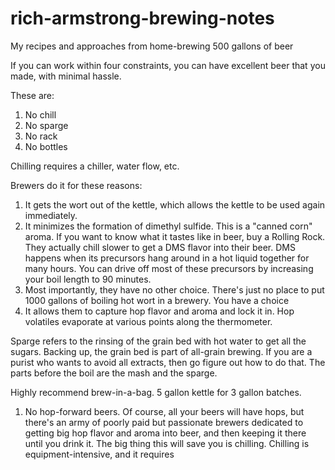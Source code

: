 # rich-armstrong-brewing-notes
My recipes and approaches from home-brewing 500 gallons of beer

If you can work within four constraints, you can have excellent beer that you made, with minimal hassle.

These are:
1. No chill
2. No sparge
3. No rack
4. No bottles


Chilling requires a chiller, water flow, etc.

Brewers do it for these reasons:
1. It gets the wort out of the kettle, which allows the kettle to be used again immediately. 
2. It minimizes the formation of dimethyl sulfide. This is a "canned corn" aroma. If you want to know what it tastes like in beer, buy a Rolling Rock. They actually chill slower to get a DMS flavor into their beer. DMS happens when its precursors hang around in a hot liquid together for many hours. You can drive off most of these precursors by increasing your boil length to 90 minutes.
3. Most importantly, they have no other choice. There's just no place to put 1000 gallons of boiling hot wort in a brewery. You have a choice
4. It allows them to capture hop flavor and aroma and lock it in. Hop volatiles evaporate at various points along the thermometer.


Sparge refers to the rinsing of the grain bed with hot water to get all the sugars. Backing up, the grain bed is part of all-grain brewing. If you are a purist who wants to avoid all extracts, then go figure out how to do that. The parts before the boil are the mash and the sparge.

Highly recommend brew-in-a-bag. 5 gallon kettle for 3 gallon batches.

1. No hop-forward beers. Of course, all your beers will have hops, but there's an army of poorly paid but passionate brewers dedicated to getting big hop flavor and aroma into beer, and then keeping it there until you drink it. The big thing this will save you is chilling. Chilling is equipment-intensive, and it requires 
